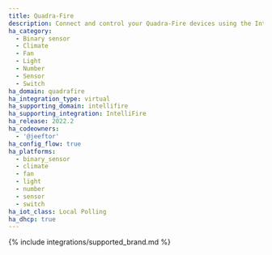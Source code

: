 ```yaml
---
title: Quadra-Fire
description: Connect and control your Quadra-Fire devices using the IntelliFire integration
ha_category:
  - Binary sensor
  - Climate
  - Fan
  - Light
  - Number
  - Sensor
  - Switch
ha_domain: quadrafire
ha_integration_type: virtual
ha_supporting_domain: intellifire
ha_supporting_integration: IntelliFire
ha_release: 2022.2
ha_codeowners:
  - '@jeeftor'
ha_config_flow: true
ha_platforms:
  - binary_sensor
  - climate
  - fan
  - light
  - number
  - sensor
  - switch
ha_iot_class: Local Polling
ha_dhcp: true
---
```


{% include integrations/supported_brand.md %}
